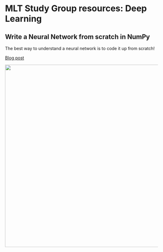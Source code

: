 # MLT Study Group resources: Deep Learning

## Write a Neural Network from scratch in NumPy

The best way to understand a neural network is to code it up from scratch! 

[Blog post](https://towardsdatascience.com/lets-code-a-neural-network-in-plain-numpy-ae7e74410795?fbclid=IwAR16PwZLqxnXE8kUUJWvu9Tmjf5OlKczRPUJENXNpuUTTz0iaKvS4Z7usa8)

<p align="left">
  <img src="https://github.com/Machine-Learning-Tokyo/DL_study_group/blob/master/images/nn_from_scratch.gif"(https://towardsdatascience.com/lets-code-a-neural-network-in-plain-numpy-ae7e74410795?fbclid=IwAR16PwZLqxnXE8kUUJWvu9Tmjf5OlKczRPUJENXNpuUTTz0iaKvS4Z7usa8) width="600">
</p>


